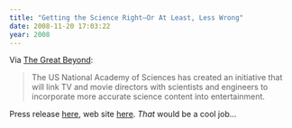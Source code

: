 ```yaml
---
title: "Getting the Science Right—Or At Least, Less Wrong"
date: 2008-11-20 17:03:22
year: 2008
---
```

Via <a href="http://blogs.nature.com/news/thegreatbeyond/2008/11/getting_better_science_on_scre.html">The Great Beyond</a>:
<blockquote> The US National Academy of Sciences has created an initiative that will link TV and movie directors with scientists and engineers to incorporate more accurate science content into entertainment.</blockquote>
Press release <a href="http://www8.nationalacademies.org/onpinews/newsitem.aspx?RecordID=11192008">here</a>, web site <a href="http://www.scienceandentertainmentexchange.org/">here</a>. <em>That</em> would be a cool job...
